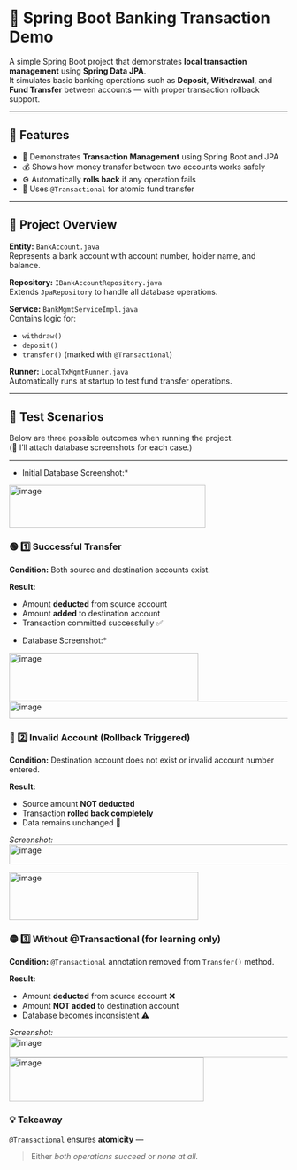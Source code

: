 # 🏦 Spring Boot Banking Transaction Demo

A simple Spring Boot project that demonstrates **local transaction management** using **Spring Data JPA**.  
It simulates basic banking operations such as **Deposit**, **Withdrawal**, and **Fund Transfer** between accounts — with proper transaction rollback support.

---

## 🚀 Features

- 🔄 Demonstrates **Transaction Management** using Spring Boot and JPA  
- 💰 Shows how money transfer between two accounts works safely  
- ⚙️ Automatically **rolls back** if any operation fails  
- 🧩 Uses `@Transactional` for atomic fund transfer  

---

## 🧠 Project Overview

**Entity:** `BankAccount.java`  
Represents a bank account with account number, holder name, and balance.

**Repository:** `IBankAccountRepository.java`  
Extends `JpaRepository` to handle all database operations.

**Service:** `BankMgmtServiceImpl.java`  
Contains logic for:
- `withdraw()`
- `deposit()`
- `transfer()` (marked with `@Transactional`)

**Runner:** `LocalTxMgmtRunner.java`  
Automatically runs at startup to test fund transfer operations.

---

## 🧪 Test Scenarios

Below are three possible outcomes when running the project.  
(📸 I’ll attach database screenshots for each case.)

---
* Initial Database Screenshot:*  
<img width="355" height="77" alt="image" src="https://github.com/user-attachments/assets/aa506172-fab4-4960-8b16-b7e0e298338a" />

### 🟢 **1️⃣ Successful Transfer**
**Condition:** Both source and destination accounts exist.

**Result:**
- Amount **deducted** from source account  
- Amount **added** to destination account  
- Transaction committed successfully ✅

* Database Screenshot:*  
<img width="342" height="87" alt="image" src="https://github.com/user-attachments/assets/b436d55c-e19f-4bc8-a1bc-c6a90f5b3bb8" />

<img width="672" height="32" alt="image" src="https://github.com/user-attachments/assets/4a708b6e-b4f3-48ce-8ab7-3d03778fb089" />


### 🔴 **2️⃣ Invalid Account (Rollback Triggered)**
**Condition:** Destination account does not exist or invalid account number entered.

**Result:**
- Source amount **NOT deducted**  
- Transaction **rolled back completely**  
- Data remains unchanged 🛑

*Screenshot:*  
<img width="727" height="36" alt="image" src="https://github.com/user-attachments/assets/d8a5a8be-59b4-4e60-9907-42d08baa0606" />

<img width="342" height="87" alt="image" src="https://github.com/user-attachments/assets/b436d55c-e19f-4bc8-a1bc-c6a90f5b3bb8" />


### 🟡 **3️⃣ Without @Transactional (for learning only)**
**Condition:** `@Transactional` annotation removed from `Transfer()` method.

**Result:**
- Amount **deducted** from source account ❌  
- Amount **NOT added** to destination account  
- Database becomes inconsistent ⚠️

*Screenshot:*  
<img width="727" height="36" alt="image" src="https://github.com/user-attachments/assets/b82b85bd-17d3-42ba-a71c-6338578df734" />
<img width="352" height="80" alt="image" src="https://github.com/user-attachments/assets/cc133bac-24f7-4466-8edf-d155b15d0260" />


### 💡 Takeaway
`@Transactional` ensures **atomicity** —  
> Either *both operations succeed* or *none at all.*
